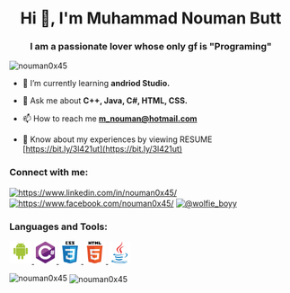 <h1 align="center">Hi 👋, I'm Muhammad Nouman Butt</h1>
<h3 align="center">I am a passionate lover whose only gf is "Programing"</h3>

<p align="left"> <img src="https://komarev.com/ghpvc/?username=nouman0x45&label=Profile%20views&color=0e75b6&style=plastic" alt="nouman0x45" /> </p>

- 🌱 I’m currently learning **andriod Studio.**

- 💬 Ask me about **C++, Java, C#, HTML, CSS.**

- 📫 How to reach me **m_nouman@hotmail.com**

- 📄 Know about my experiences by viewing RESUME [https://bit.ly/3l421ut](https://bit.ly/3l421ut)

<h3 align="left">Connect with me:</h3>
<p align="left">
<a href="https://www.linkedin.com/in/nouman0x45/" target="blank"><img align="center" src="https://raw.githubusercontent.com/rahuldkjain/github-profile-readme-generator/master/src/images/icons/Social/linked-in-alt.svg" alt="https://www.linkedin.com/in/nouman0x45/" height="30" width="40" /></a>
<a href="https://www.facebook.com/nouman0x45/" target="blank"><img align="center" src="https://raw.githubusercontent.com/rahuldkjain/github-profile-readme-generator/master/src/images/icons/Social/facebook.svg" alt="https://www.facebook.com/nouman0x45/" height="30" width="40" /></a>
<a href="https://instagram.com/wolfie_boyy" target="blank"><img align="center" src="https://raw.githubusercontent.com/rahuldkjain/github-profile-readme-generator/master/src/images/icons/Social/instagram.svg" alt="@wolfie_boyy" height="30" width="40" /></a>
</p>

<h3 align="left">Languages and Tools:</h3>
<p align="left"> <a href="https://developer.android.com" target="_blank"> <img src="https://raw.githubusercontent.com/devicons/devicon/master/icons/android/android-original-wordmark.svg" alt="android" width="40" height="40"/> </a> <a href="https://www.w3schools.com/cs/" target="_blank"> <img src="https://raw.githubusercontent.com/devicons/devicon/master/icons/csharp/csharp-original.svg" alt="csharp" width="40" height="40"/> </a> <a href="https://www.w3schools.com/css/" target="_blank"> <img src="https://raw.githubusercontent.com/devicons/devicon/master/icons/css3/css3-original-wordmark.svg" alt="css3" width="40" height="40"/> </a> <a href="https://www.w3.org/html/" target="_blank"> <img src="https://raw.githubusercontent.com/devicons/devicon/master/icons/html5/html5-original-wordmark.svg" alt="html5" width="40" height="40"/> </a> <a href="https://www.java.com" target="_blank"> <img src="https://raw.githubusercontent.com/devicons/devicon/master/icons/java/java-original.svg" alt="java" width="40" height="40"/> </a> </p>

<p><img align="left" src="https://github-readme-stats.vercel.app/api/top-langs?username=nouman0x45&show_icons=true&locale=en&layout=compact" alt="nouman0x45" /></p>

<p>&nbsp;<img align="center" src="https://github-readme-stats.vercel.app/api?username=nouman0x45&show_icons=true&theme=dracula&title_color=0a7fe6&text_color=f2f2f2&hide_border=true&locale=en" alt="nouman0x45" /></p>

